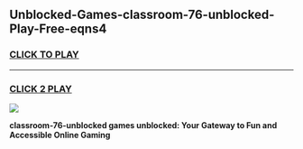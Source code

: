 
## Unblocked-Games-classroom-76-unblocked-Play-Free-eqns4
<h3>
<a href="https://premium76.site?title=classroom-76-unblocked&ref=23A">CLICK TO PLAY</a></h3>
<hr>

<h3>
<a href="https://premium76.site?title=classroom-76-unblocked&ref=23A">CLICK 2 PLAY</a>
  
</h3>

<a href="https://premium76.site?title=classroom-76-unblocked&ref=23A"><img src="https://clearcache.store/games.png"></a>


**classroom-76-unblocked games unblocked: Your Gateway to Fun and Accessible Online Gaming**
